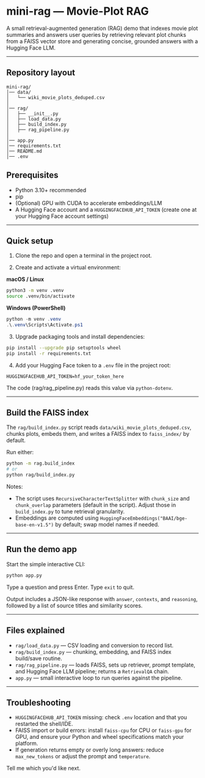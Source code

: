 # mini-rag — Movie-Plot RAG

A small retrieval-augmented generation (RAG) demo that indexes movie plot summaries and answers user queries by retrieving relevant plot chunks from a FAISS vector store and generating concise, grounded answers with a Hugging Face LLM.

---

## Repository layout

```
mini-rag/
│── data/
│   └── wiki_movie_plots_deduped.csv
│
│── rag/
│   ├── __init__.py
│   ├── load_data.py
│   ├── build_index.py
│   ├── rag_pipeline.py
│
│── app.py
│── requirements.txt
│── README.md
│── .env
```

## Prerequisites

* Python 3.10+ recommended
* pip
* (Optional) GPU with CUDA to accelerate embeddings/LLM
* A Hugging Face account and a `HUGGINGFACEHUB_API_TOKEN` (create one at your Hugging Face account settings)

---

## Quick setup

1. Clone the repo and open a terminal in the project root.

2. Create and activate a virtual environment:

**macOS / Linux**

```bash
python3 -m venv .venv
source .venv/bin/activate
```

**Windows (PowerShell)**

```powershell
python -m venv .venv
.\.venv\Scripts\Activate.ps1
```

3. Upgrade packaging tools and install dependencies:

```bash
pip install --upgrade pip setuptools wheel
pip install -r requirements.txt
```


4. Add your Hugging Face token to a `.env` file in the project root:

```
HUGGINGFACEHUB_API_TOKEN=hf_your_token_here
```

The code (rag/rag_pipeline.py) reads this value via `python-dotenv`.

---

## Build the FAISS index

The `rag/build_index.py` script reads `data/wiki_movie_plots_deduped.csv`, chunks plots, embeds them, and writes a FAISS index to `faiss_index/` by default.

Run either:

```bash
python -m rag.build_index
# or
python rag/build_index.py
```

Notes:

* The script uses `RecursiveCharacterTextSplitter` with `chunk_size` and `chunk_overlap` parameters (default in the script). Adjust those in `build_index.py` to tune retrieval granularity.
* Embeddings are computed using `HuggingFaceEmbeddings("BAAI/bge-base-en-v1.5")` by default; swap model names if needed.

---

## Run the demo app

Start the simple interactive CLI:

```bash
python app.py
```

Type a question and press Enter. Type `exit` to quit.

Output includes a JSON-like response with `answer`, `contexts`, and `reasoning`, followed by a list of source titles and similarity scores.

---

## Files explained

* `rag/load_data.py` — CSV loading and conversion to record list.
* `rag/build_index.py` — chunking, embedding, and FAISS index build/save routine.
* `rag/rag_pipeline.py` — loads FAISS, sets up retriever, prompt template, and Hugging Face LLM pipeline; returns a `RetrievalQA` chain.
* `app.py` — small interactive loop to run queries against the pipeline.

---


## Troubleshooting

* `HUGGINGFACEHUB_API_TOKEN` missing: check `.env` location and that you restarted the shell/IDE.
* FAISS import or build errors: install `faiss-cpu` for CPU or `faiss-gpu` for GPU, and ensure your Python and wheel specifications match your platform.
* If generation returns empty or overly long answers: reduce `max_new_tokens` or adjust the prompt and `temperature`.



Tell me which you'd like next.
